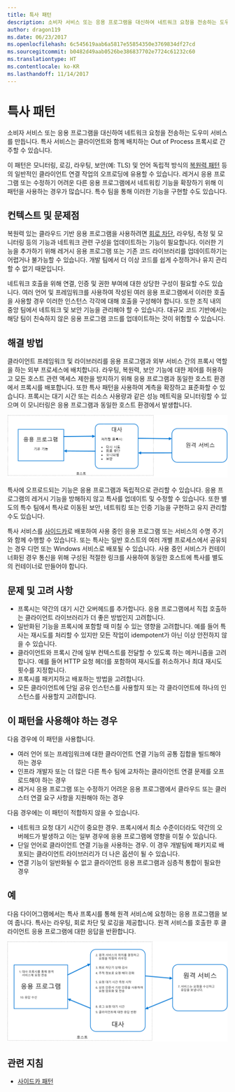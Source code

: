 ```yaml
---
title: 특사 패턴
description: 소비자 서비스 또는 응용 프로그램을 대신하여 네트워크 요청을 전송하는 도우미 서비스를 만듭니다.
author: dragon119
ms.date: 06/23/2017
ms.openlocfilehash: 6c545619aab6a5817e55854350e3769834df27cd
ms.sourcegitcommit: b0482d49aab0526be386837702e7724c61232c60
ms.translationtype: HT
ms.contentlocale: ko-KR
ms.lasthandoff: 11/14/2017
---
```

# <a name="ambassador-pattern"></a>특사 패턴

소비자 서비스 또는 응용 프로그램을 대신하여 네트워크 요청을 전송하는 도우미 서비스를 만듭니다. 특사 서비스는 클라이언트와 함께 배치하는 Out of Process 프록시로 간주할 수 있습니다.

이 패턴은 모니터링, 로깅, 라우팅, 보안(예: TLS) 및 언어 독립적 방식의 [복원력 패턴][resiliency-patterns] 등의 일반적인 클라이언트 연결 작업의 오프로딩에 유용할 수 있습니다. 레거시 응용 프로그램 또는 수정하기 어려운 다른 응용 프로그램에서 네트워킹 기능을 확장하기 위해 이 패턴을 사용하는 경우가 많습니다. 특수 팀을 통해 이러한 기능을 구현할 수도 있습니다.

## <a name="context-and-problem"></a>컨텍스트 및 문제점

복원력 있는 클라우드 기반 응용 프로그램을 사용하려면 [회로 차단][circuit-breaker], 라우팅, 측정 및 모니터링 등의 기능과 네트워크 관련 구성을 업데이트하는 기능이 필요합니다. 이러한 기능을 추가하기 위해 레거시 응용 프로그램 또는 기존 코드 라이브러리를 업데이트하기는 어렵거나 불가능할 수 있습니다. 개발 팀에서 더 이상 코드를 쉽게 수정하거나 유지 관리할 수 없기 때문입니다.

네트워크 호출을 위해 연결, 인증 및 권한 부여에 대한 상당한 구성이 필요할 수도 있습니다. 여러 언어 및 프레임워크를 사용하여 작성된 여러 응용 프로그램에서 이러한 호출을 사용할 경우 이러한 인스턴스 각각에 대해 호출을 구성해야 합니다. 또한 조직 내의 중앙 팀에서 네트워크 및 보안 기능을 관리해야 할 수 있습니다. 대규모 코드 기반에서는 해당 팀이 친숙하지 않은 응용 프로그램 코드를 업데이트하는 것이 위험할 수 있습니다.

## <a name="solution"></a>해결 방법

클라이언트 프레임워크 및 라이브러리를 응용 프로그램과 외부 서비스 간의 프록시 역할을 하는 외부 프로세스에 배치합니다. 라우팅, 복원력, 보안 기능에 대한 제어를 허용하고 모든 호스트 관련 액세스 제한을 방지하기 위해 응용 프로그램과 동일한 호스트 환경에서 프록시를 배포합니다. 또한 특사 패턴을 사용하여 계측을 확장하고 표준화할 수 있습니다. 프록시는 대기 시간 또는 리소스 사용량과 같은 성능 메트릭을 모니터링할 수 있으며 이 모니터링은 응용 프로그램과 동일한 호스트 환경에서 발생합니다.

![](./_images/ambassador.png)

특사에 오프로드되는 기능은 응용 프로그램과 독립적으로 관리할 수 있습니다. 응용 프로그램의 레거시 기능을 방해하지 않고 특사를 업데이트 및 수정할 수 있습니다. 또한 별도의 특수 팀에서 특사로 이동된 보안, 네트워킹 또는 인증 기능을 구현하고 유지 관리할 수도 있습니다.

특사 서비스를 [사이드카][ sidecar]로 배포하여 사용 중인 응용 프로그램 또는 서비스의 수명 주기와 함께 수행할 수 있습니다. 또는 특사는 일반 호스트의 여러 개별 프로세스에서 공유되는 경우 디먼 또는 Windows 서비스로 배포될 수 있습니다. 사용 중인 서비스가 컨테이너화된 경우 통신을 위해 구성된 적절한 링크를 사용하여 동일한 호스트에 특사를 별도의 컨테이너로 만들어야 합니다.

## <a name="issues-and-considerations"></a>문제 및 고려 사항

- 프록시는 약간의 대기 시간 오버헤드를 추가합니다. 응용 프로그램에서 직접 호출하는 클라이언트 라이브러리가 더 좋은 방법인지 고려합니다.
- 일반화된 기능을 프록시에 포함할 때 미칠 수 있는 영향을 고려합니다. 예를 들어 특사는 재시도를 처리할 수 있지만 모든 작업이 idempotent가 아닌 이상 안전하지 않을 수 있습니다.
- 클라이언트와 프록시 간에 일부 컨텍스트를 전달할 수 있도록 하는 메커니즘을 고려합니다. 예를 들어 HTTP 요청 헤더를 포함하여 재시도를 취소하거나 최대 재시도 횟수를 지정합니다.
- 프록시를 패키지하고 배포하는 방법을 고려합니다.
- 모든 클라이언트에 단일 공유 인스턴스를 사용할지 또는 각 클라이언트에 하나의 인스턴스를 사용할지 고려합니다.

## <a name="when-to-use-this-pattern"></a>이 패턴을 사용해야 하는 경우

다음 경우에 이 패턴을 사용합니다.

- 여러 언어 또는 프레임워크에 대한 클라이언트 연결 기능의 공통 집합을 빌드해야 하는 경우
- 인프라 개발자 또는 더 많은 다른 특수 팀에 교차하는 클라이언트 연결 문제를 오프로드해야 하는 경우
- 레거시 응용 프로그램 또는 수정하기 어려운 응용 프로그램에서 클라우드 또는 클러스터 연결 요구 사항을 지원해야 하는 경우

다음 경우에는 이 패턴이 적합하지 않을 수 있습니다.

- 네트워크 요청 대기 시간이 중요한 경우. 프록시에서 최소 수준이더라도 약간의 오버헤드가 발생하고 이는 일부 경우에 응용 프로그램에 영향을 미칠 수 있습니다.
- 단일 언어로 클라이언트 연결 기능을 사용하는 경우. 이 경우 개발팀에 패키지로 배포되는 클라이언트 라이브러리가 더 나은 옵션이 될 수 있습니다.
- 연결 기능이 일반화될 수 없고 클라이언트 응용 프로그램과 심층적 통합이 필요한 경우

## <a name="example"></a>예

다음 다이어그램에서는 특사 프록시를 통해 원격 서비스에 요청하는 응용 프로그램을 보여 줍니다. 특사는 라우팅, 회로 차단 및 로깅을 제공합니다. 원격 서비스를 호출한 후 클라이언트 응용 프로그램에 대한 응답을 반환합니다.

![](./_images/ambassador-example.png) 

## <a name="related-guidance"></a>관련 지침

- [사이드카 패턴](./sidecar.md)

<!-- links -->

[circuit-breaker]: ./circuit-breaker.md
[resiliency-patterns]: ./category/resiliency.md
[sidecar]: ./sidecar.md
